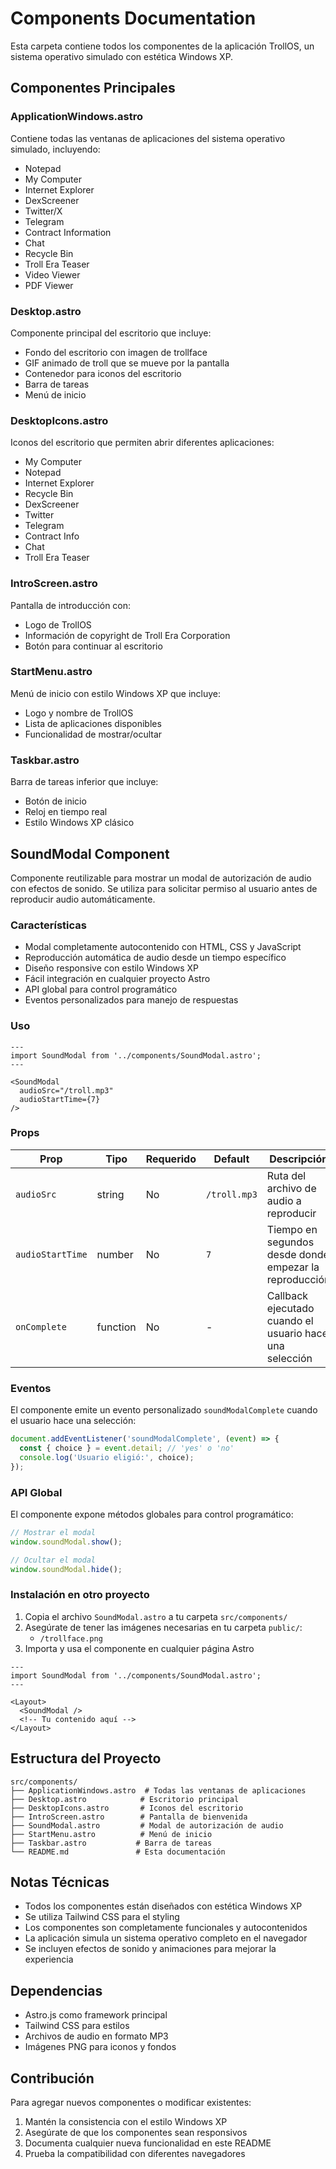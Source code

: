 # Components Documentation

Esta carpeta contiene todos los componentes de la aplicación TrollOS, un sistema operativo simulado con estética Windows XP.

## Componentes Principales

### ApplicationWindows.astro
Contiene todas las ventanas de aplicaciones del sistema operativo simulado, incluyendo:
- Notepad
- My Computer
- Internet Explorer
- DexScreener
- Twitter/X
- Telegram
- Contract Information
- Chat
- Recycle Bin
- Troll Era Teaser
- Video Viewer
- PDF Viewer

### Desktop.astro
Componente principal del escritorio que incluye:
- Fondo del escritorio con imagen de trollface
- GIF animado de troll que se mueve por la pantalla
- Contenedor para iconos del escritorio
- Barra de tareas
- Menú de inicio

### DesktopIcons.astro
Iconos del escritorio que permiten abrir diferentes aplicaciones:
- My Computer
- Notepad
- Internet Explorer
- Recycle Bin
- DexScreener
- Twitter
- Telegram
- Contract Info
- Chat
- Troll Era Teaser

### IntroScreen.astro
Pantalla de introducción con:
- Logo de TrollOS
- Información de copyright de Troll Era Corporation
- Botón para continuar al escritorio

### StartMenu.astro
Menú de inicio con estilo Windows XP que incluye:
- Logo y nombre de TrollOS
- Lista de aplicaciones disponibles
- Funcionalidad de mostrar/ocultar

### Taskbar.astro
Barra de tareas inferior que incluye:
- Botón de inicio
- Reloj en tiempo real
- Estilo Windows XP clásico

## SoundModal Component

Componente reutilizable para mostrar un modal de autorización de audio con efectos de sonido. Se utiliza para solicitar permiso al usuario antes de reproducir audio automáticamente.

### Características
- Modal completamente autocontenido con HTML, CSS y JavaScript
- Reproducción automática de audio desde un tiempo específico
- Diseño responsive con estilo Windows XP
- Fácil integración en cualquier proyecto Astro
- API global para control programático
- Eventos personalizados para manejo de respuestas

### Uso

```astro
---
import SoundModal from '../components/SoundModal.astro';
---

<SoundModal 
  audioSrc="/troll.mp3" 
  audioStartTime={7} 
/>
```

### Props

| Prop | Tipo | Requerido | Default | Descripción |
|------|------|-----------|---------|-------------|
| `audioSrc` | string | No | `/troll.mp3` | Ruta del archivo de audio a reproducir |
| `audioStartTime` | number | No | `7` | Tiempo en segundos desde donde empezar la reproducción |
| `onComplete` | function | No | - | Callback ejecutado cuando el usuario hace una selección |

### Eventos

El componente emite un evento personalizado `soundModalComplete` cuando el usuario hace una selección:

```javascript
document.addEventListener('soundModalComplete', (event) => {
  const { choice } = event.detail; // 'yes' o 'no'
  console.log('Usuario eligió:', choice);
});
```

### API Global

El componente expone métodos globales para control programático:

```javascript
// Mostrar el modal
window.soundModal.show();

// Ocultar el modal
window.soundModal.hide();
```

### Instalación en otro proyecto

1. Copia el archivo `SoundModal.astro` a tu carpeta `src/components/`
2. Asegúrate de tener las imágenes necesarias en tu carpeta `public/`:
   - `/trollface.png`
3. Importa y usa el componente en cualquier página Astro

```astro
---
import SoundModal from '../components/SoundModal.astro';
---

<Layout>
  <SoundModal />
  <!-- Tu contenido aquí -->
</Layout>
```

## Estructura del Proyecto

```
src/components/
├── ApplicationWindows.astro  # Todas las ventanas de aplicaciones
├── Desktop.astro            # Escritorio principal
├── DesktopIcons.astro       # Iconos del escritorio
├── IntroScreen.astro        # Pantalla de bienvenida
├── SoundModal.astro         # Modal de autorización de audio
├── StartMenu.astro          # Menú de inicio
├── Taskbar.astro           # Barra de tareas
└── README.md               # Esta documentación
```

## Notas Técnicas

- Todos los componentes están diseñados con estética Windows XP
- Se utiliza Tailwind CSS para el styling
- Los componentes son completamente funcionales y autocontenidos
- La aplicación simula un sistema operativo completo en el navegador
- Se incluyen efectos de sonido y animaciones para mejorar la experiencia

## Dependencias

- Astro.js como framework principal
- Tailwind CSS para estilos
- Archivos de audio en formato MP3
- Imágenes PNG para iconos y fondos

## Contribución

Para agregar nuevos componentes o modificar existentes:
1. Mantén la consistencia con el estilo Windows XP
2. Asegúrate de que los componentes sean responsivos
3. Documenta cualquier nueva funcionalidad en este README
4. Prueba la compatibilidad con diferentes navegadores